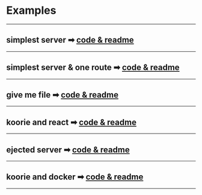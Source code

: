 # Examples

___

## simplest server ➡︎ [code & readme](https://github.com/simonedelpopolo/koorie/blob/main/docs/simplest-server/) 

___

## simplest server & one route ➡︎ [code & readme](https://github.com/simonedelpopolo/koorie/blob/main/docs/simplest-server-one-route/)

___

## give me file ➡︎ [code & readme](https://github.com/simonedelpopolo/koorie/blob/main/docs/give-me-file/)

___

## koorie and react ➡︎ [code & readme](https://github.com/simonedelpopolo/koorie/blob/main/docs/koorie-and-react/)

___

## ejected server ➡︎ [code & readme](https://github.com/simonedelpopolo/koorie/blob/main/docs/ejected-server/)

___

## koorie and docker ➡︎ [code & readme](https://github.com/simonedelpopolo/koorie/blob/main/docs/koorie-and-docker/)

___

